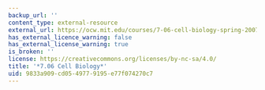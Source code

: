 ```yaml
---
backup_url: ''
content_type: external-resource
external_url: https://ocw.mit.edu/courses/7-06-cell-biology-spring-2007/
has_external_licence_warning: false
has_external_license_warning: true
is_broken: ''
license: https://creativecommons.org/licenses/by-nc-sa/4.0/
title: '*7.06 Cell Biology*'
uid: 9833a909-cd05-4977-9195-e77f074270c7
---
```


